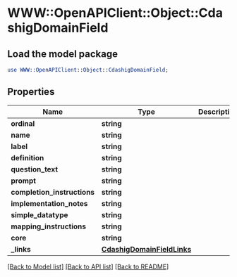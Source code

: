 # WWW::OpenAPIClient::Object::CdashigDomainField

## Load the model package
```perl
use WWW::OpenAPIClient::Object::CdashigDomainField;
```

## Properties
Name | Type | Description | Notes
------------ | ------------- | ------------- | -------------
**ordinal** | **string** |  | [optional] 
**name** | **string** |  | [optional] 
**label** | **string** |  | [optional] 
**definition** | **string** |  | [optional] 
**question_text** | **string** |  | [optional] 
**prompt** | **string** |  | [optional] 
**completion_instructions** | **string** |  | [optional] 
**implementation_notes** | **string** |  | [optional] 
**simple_datatype** | **string** |  | [optional] 
**mapping_instructions** | **string** |  | [optional] 
**core** | **string** |  | [optional] 
**_links** | [**CdashigDomainFieldLinks**](CdashigDomainFieldLinks.md) |  | [optional] 

[[Back to Model list]](../README.md#documentation-for-models) [[Back to API list]](../README.md#documentation-for-api-endpoints) [[Back to README]](../README.md)


